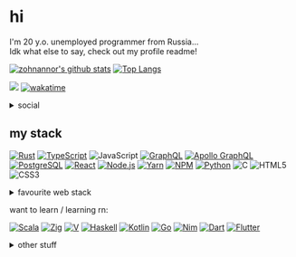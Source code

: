 # hi

I'm 20 y.o. unemployed programmer from Russia...  
Idk what else to say, check out my profile readme!

[![zohnannor's github stats](https://github-readme-stats.vercel.app/api?username=zohnannor&theme=dark&show_icons=true&hide_border=true&count_private=true)](https://github.com/zohnannor)
[![Top Langs](https://github-readme-stats.vercel.app/api/top-langs/?username=zohnannor&layout=compact&hide=css,html&langs_count=10&theme=dark&hide_border=true&count_private=true)](https://github.com/zohnannor)

![](https://komarev.com/ghpvc/?username=zohnannor&color=blueviolet)
[![wakatime](https://wakatime.com/badge/user/9bc1b5cc-879a-4309-9813-62a18622c2a3.svg)](https://wakatime.com/@zohnannor)


<details>
  <summary>social</summary>

[![VK](https://img.shields.io/badge/-VK-4680C2?style=flat-square&logo=vK&logoColor=white)](https://vk.com/zohnannor)
[![@uncannyinfinity](https://img.shields.io/badge/-Telegram-26A5E4?style=flat-square&logo=telegram&logoColor=white)](https://t.me/uncannyinfinity)
[![Zohnannor#2275](https://img.shields.io/badge/-Discord-7289DA?style=flat-square&logo=discord&logoColor=white)](https://discordapp.com/users/210111827869171712)
[![Reddit](https://img.shields.io/badge/-Reddit-FF4500?style=flat-square&logo=reddit&logoColor=white)](https://www.reddit.com/user/Zohnannor)
[![Steam](https://img.shields.io/badge/-Steam-000000?style=flat-square&logo=steam&logoColor=white)](https://steamcommunity.com/id/zohnannor/)
[![YouTube](https://img.shields.io/badge/-YouTube-FF0000?style=flat-square&logo=youTube&logoColor=white)](https://www.youtube.com/c/Zohnannor)
</details>

## my stack

[![Rust](https://img.shields.io/badge/-Rust-DEA584?style=flat-square&logo=rust&logoColor=white)](https://rust-lang.org/)
[![TypeScript](https://img.shields.io/badge/-TypeScript-3178C6?style=flat-square&logo=typeScript&logoColor=white)](https://www.typescriptlang.org/)
![JavaScript](https://img.shields.io/badge/-JavaScript-F7DF1E?style=flat-square&logo=javaScript&logoColor=black)
[![GraphQL](https://img.shields.io/badge/-GraphQL-E10098?style=flat-square&logo=graphQL&logoColor=white)]()
[![Apollo GraphQL](https://img.shields.io/badge/-Apollo_GraphQL-311C87?style=flat-square&logo=Apollo-GraphQL&logoColor=white)]()
[![PostgreSQL](https://img.shields.io/badge/-PostgreSQL-336791?style=flat-square&logo=postgreSQL&logoColor=white)]()
[![React](https://img.shields.io/badge/-React-282C34?style=flat-square&logo=react&logoColor=61DAFB)](https://reactjs.org/)
[![Node.js](https://img.shields.io/badge/-Node.js-339933?style=flat-square&logo=node.js&logoColor=white)](https://nodejs.org/)
[![Yarn](https://img.shields.io/badge/-Yarn-2C8EBB?style=flat-square&logo=yarn&logoColor=white)](https://yarnpkg.com/)
[![NPM](https://img.shields.io/badge/-NPM-CB3837?style=flat-square&logo=nPM&logoColor=white)](https://www.npmjs.com/)
[![Python](https://img.shields.io/badge/-Python-3776AB?style=flat-square&logo=python&logoColor=white)](http://python.org/)
![C](https://img.shields.io/badge/-C-A8B9CC?style=flat-square&logo=c&logoColor=white)
![HTML5](https://img.shields.io/badge/-HTML5-E34F26?style=flat-square&logo=hTML5&logoColor=white)
![CSS3](https://img.shields.io/badge/-CSS3-1572B6?style=flat-square&logo=cSS3&logoColor=white)

<details>
  <summary>favourite web stack</summary>

[![P](https://img.shields.io/badge/-P-336791?style=flat-square&logo=postgreSQL&logoColor=white)]()
[![R](https://img.shields.io/badge/-R-282C34?style=flat-square&logo=react&logoColor=61DAFB)](https://reactjs.org/)
[![E](https://img.shields.io/badge/-E-000000?style=flat-square&logo=express&logoColor=white)](https://expressjs.com/)
[![G](https://img.shields.io/badge/-G-E10098?style=flat-square&logo=graphQL&logoColor=white)]()
[![N](https://img.shields.io/badge/-N-339933?style=flat-square&logo=node.js&logoColor=white)](https://nodejs.org/)
[![A](https://img.shields.io/badge/-A-311C87?style=flat-square&logo=Apollo-GraphQL&logoColor=white)]()
[![N](https://img.shields.io/badge/-N-000000?style=flat-square&logo=next.js&logoColor=white)](https://nextjs.org/)
[![T](https://img.shields.io/badge/-T-3178C6?style=flat-square&logo=typeScript&logoColor=white)](https://www.typescriptlang.org/)

</details>

want to learn / learning rn:

[![Scala](https://img.shields.io/badge/-Scala-DC322F?style=flat-square&logo=Scala&logoColor=white)](https://www.scala-lang.org/)
[![Zig](https://img.shields.io/badge/-Zig-orange?style=flat-square&logo=Zig&logoColor=white)](https://ziglang.org/)
[![V](https://img.shields.io/badge/-V-fefefe?style=flat-square&logo=V&logoColor=blue)](https://vlang.io/)
[![Haskell](https://img.shields.io/badge/-Haskell-ffffff?style=flat-square&logo=Haskell&logoColor=5E5086)](https://www.haskell.org/)
[![Kotlin](https://img.shields.io/badge/-Kotlin-6852DB?style=flat-square&logo=kotlin&logoColor=F6750D)](https://kotlinlang.org/)
[![Go](https://img.shields.io/badge/-Go-fefefe?style=flat-square&logo=go&logoColor=00ACD7)](https://golang.org/)
[![Nim](https://img.shields.io/badge/-Nim-171921?style=flat-square&logo=nim&logoColor=FFE953)](https://nim-lang.org/)
[![Dart](https://img.shields.io/badge/-Dart-1C2834?style=flat-square&logo=dart&logoColor=2CB7F6)](https://dart.dev/)
[![Flutter](https://img.shields.io/badge/-Flutter-FFFFFF?style=flat-square&logo=flutter&logoColor=5BC8F8)](https://flutter.dev/)
<!-- not really -->
<!-- ![C++](https://img.shields.io/badge/-C++-00599C?style=flat-square&logo=c%2B%2B&logoColor=white)]() -->

<details>
    <summary>other stuff</summary>
  
### javascript libraries & tools

[![Babel](https://img.shields.io/badge/-Babel-F9DC3E?style=flat-square&logo=babel&logoColor=white)](https://babeljs.io/)
[![Material-UI](https://img.shields.io/badge/-Material--UI-0081CB?style=flat-square&logo=material-UI&logoColor=white)](https://material-ui.com/)
[![Express](https://img.shields.io/badge/-Express-000000?style=flat-square&logo=express&logoColor=white)](https://expressjs.com/)
[![Nodemon](https://img.shields.io/badge/-Nodemon-76D04B?style=flat-square&logo=nodemon&logoColor=white)](https://www.npmjs.com/package/nodemon)
[![Electron](https://img.shields.io/badge/-Electron-47848F?style=flat-square&logo=electron&logoColor=white)](https://www.electronjs.org/)
[![Socket.io](https://img.shields.io/badge/-Socket.io-010101?style=flat-square&logo=socket.io&logoColor=white)](https://socket.io/)
[![Next.js](https://img.shields.io/badge/-Next.js-000000?style=flat-square&logo=next.js&logoColor=white)](https://nextjs.org/)

### python libraries & tools

[![Flask](https://img.shields.io/badge/-Flask-000000?style=flat-square&logo=flask&logoColor=white)](https://flask.palletsprojects.com/)
[![NumPy](https://img.shields.io/badge/-NumPy-013243?style=flat-square&logo=numPy&logoColor=white)](https://numpy.org/)
[![PyPI](https://img.shields.io/badge/-PyPI-3775A9?style=flat-square&logo=pyPI&logoColor=white)](https://pypi.org/)

### main programs & tools

[![Visual Studio Code](https://img.shields.io/badge/-Visual_Studio_Code-007ACC?style=flat-square&logo=visual%2Dstudio%2Dcode&logoColor=white)](https://code.visualstudio.com/)
[![Google Chrome](https://img.shields.io/badge/-Google_Chrome-4285F4?style=flat-square&logo=google%2Dchrome&logoColor=white)](https://www.google.com/intl/en/chrome/)
[![Firefox Browser](https://img.shields.io/badge/-Firefox_Browser-FF7139?style=flat-square&logo=firefox%2Dbrowser&logoColor=white)](https://www.mozilla.org/en/firefox/new/)
[![Git](https://img.shields.io/badge/-Git-F05032?style=flat-square&logo=git&logoColor=white)](https://git-scm.com/)
[![Prettier](https://img.shields.io/badge/-Prettier-F7B93E?style=flat-square&logo=prettier&logoColor=white)](https://prettier.io/)
[![Windows](https://img.shields.io/badge/-Windows-0078D6?style=flat-square&logo=windows&logoColor=white)](https://www.microsoft.com/en-us/windows/)
[![Arch Linux](https://img.shields.io/badge/-Arch_Linux-1793D1?style=flat-square&logo=archlinux&logoColor=white)](https://archlinux.org/)
![PowerShell](https://img.shields.io/badge/-PowerShell-5391FE?style=flat-square&logo=powerShell&logoColor=white)
[![Sublime Text](https://img.shields.io/badge/-Sublime_Text-FF9800?style=flat-square&logo=sublime%2Dtext&logoColor=white)](https://www.sublimetext.com/)
[![Neovim](https://img.shields.io/badge/-Neovim-116EAD?style=flat-square&logo=neovim&logoColor=5B973B)](https://neovim.io/)
[![Vim](https://img.shields.io/badge/-Vim-007F00?style=flat-square&logo=vim&logoColor=white)](https://www.vim.org/)

<!-- not yet lol -->
<!-- [![Deno](https://img.shields.io/badge/-Deno-000000?style=flat-square&logo=deno&logoColor=white)]() -->
<!-- [![Expo](https://img.shields.io/badge/-Expo-000020?style=flat-square&logo=expo&logoColor=white)]() -->

<!-- not quite -->
<!-- [![Android](https://img.shields.io/badge/-Android-3DDC84?style=flat-square&logo=python&logoColor=white)]() -->
<!-- [![Android Studio](https://img.shields.io/badge/-Android_Studio-3DDC84?style=flat-square&logo=python&logoColor=white)]() -->
<!-- [![Material Design](https://img.shields.io/badge/-Material_Design-757575?style=flat-square&logo=material%2Ddesign&logoColor=white)]() -->

### cool websites & companies

[![GitHub](https://img.shields.io/badge/-GitHub-181717?style=flat-square&logo=gitHub&logoColor=white)](https://github.com/Zohnannor)
[![Stack Overflow](https://img.shields.io/badge/-Stack_Overflow-FE7A16?style=flat-square&logo=stack%2Doverflow&logoColor=white)](https://stackoverflow.com/)
[![CodeSandbox](https://img.shields.io/badge/-CodeSandbox-000000?style=flat-square&logo=codeSandbox&logoColor=white)](https://codesandbox.io/)
[![Codewars](https://img.shields.io/badge/-Codewars-B1361E?style=flat-square&logo=codewars&logoColor=white)](https://www.codewars.com/)
[![freeCodeCamp](https://img.shields.io/badge/-freeCodeCamp-0A0A23?style=flat-square&logo=freeCodeCamp&logoColor=white)](https://www.freecodecamp.org/)
[![GeekforGeeks](https://img.shields.io/badge/-GeekforGeeks-0F9D58?style=flat-square&logo=geekforGeeks&logoColor=white)](https://www.geeksforgeeks.org/)
[![Google](https://img.shields.io/badge/-Google-4285F4?style=flat-square&logo=google&logoColor=white)](https://www.google.com/)
[![Habr](https://img.shields.io/badge/-Habr-77A2B6?style=flat-square&logo=habr&logoColor=white)](https://habr.com/)
[![Heroku](https://img.shields.io/badge/-Heroku-430098?style=flat-square&logo=heroku&logoColor=white)](https://www.heroku.com/)
[![Netlify](https://img.shields.io/badge/-Netlify-00C7B7?style=flat-square&logo=netlify&logoColor=white)](https://www.netlify.com/)
[![Medium](https://img.shields.io/badge/-Medium-12100E?style=flat-square&logo=medium&logoColor=white)](https://medium.com/)
[![Minecraft](https://img.shields.io/badge/-Minecraft-62B47A?style=flat-square&logo=minecraft&logoColor=white)](https://www.minecraft.net/en-us/)
[![Mozilla](https://img.shields.io/badge/-Mozilla-000000?style=flat-square&logo=mozilla&logoColor=white)](https://www.mozilla.org/)
[![Pastebin](https://img.shields.io/badge/-Pastebin-02456C?style=flat-square&logo=pastebin&logoColor=white)](https://pastebin.com/)
[![repl.it](https://img.shields.io/badge/-repl.it-667881?style=flat-square&logo=repl.it&logoColor=white)](https://repl.it/)
[![SoloLearn](https://img.shields.io/badge/-SoloLearn-1ABC9C?style=flat-square&logo=soloLearn&logoColor=white)](https://www.sololearn.com/)
[![Trello](https://img.shields.io/badge/-Trello-0079BF?style=flat-square&logo=trello&logoColor=white)](https://trello.com/ru)
[![Wikipedia](https://img.shields.io/badge/-Wikipedia-00000?style=flat-square&logo=wikipedia&logoColor=white)](https://ru.wikipedia.org/wiki/)
[![Wolfram](https://img.shields.io/badge/-Wolfram-DD1100?style=flat-square&logo=wolfram&logoColor=white)](https://www.wolframalpha.com/)

### hardware

[![Intel](https://img.shields.io/badge/-Intel-0071C5?style=flat-square&logo=intel&logoColor=white)](https://www.intel.com/)
[![Logitech](https://img.shields.io/badge/-Logitech-00B8FC?style=flat-square&logo=logitech&logoColor=white)](https://www.logitech.com/en-us/)
[![NVIDIA](https://img.shields.io/badge/-NVIDIA-76B900?style=flat-square&logo=nVIDIA&logoColor=white)](https://www.nvidia.com/en-us/)
[![PlayStation](https://img.shields.io/badge/-PlayStation-003791?style=flat-square&logo=playStation&logoColor=white)](https://www.playstation.com/en-us/)
![PlayStation 4](https://img.shields.io/badge/-PlayStation_4-003791?style=flat-square&logo=playStation%2D4&logoColor=white)
[![Qualcomm](https://img.shields.io/badge/-Qualcomm-3253DC?style=flat-square&logo=qualcomm&logoColor=white)](https://www.qualcomm.com/)

smartphone
<!-- ![Xiaomi Redmi 4X](https://img.shields.io/badge/-Xiaomi-FA6709?style=flat-square&logo=xiaomi&logoColor=white)](https://www.mi.com/) -->
<!-- finally -->
[![OnePlus 6](https://img.shields.io/badge/-OnePlus-F5010C?style=flat-square&logo=onePlus&logoColor=white)](https://www.oneplus.com/)

[![GitHub Streak](https://github-readme-streak-stats.herokuapp.com?user=zohnannor&theme=dark&hide_border=true&date_format=M%20j%5B%2C%20Y%5D)](https://git.io/streak-stats)  
[![wakatime](https://github-readme-stats.vercel.app/api/wakatime?username=zohnannor&theme=dark)](https://wakatime.com/@zohnannor)  
[![zohnannor's github activity graph](https://activity-graph.herokuapp.com/graph?username=zohnannor&theme=xcode)](https://github.com/ashutosh00710/github-readme-activity-graph)

![](./profile-3d-contrib/profile-night-rainbow.svg)

</details>
